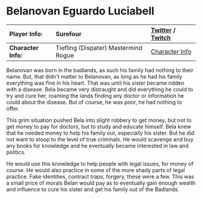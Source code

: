 # Belanovan Eguardo Luciabell

|**Player Info:**|Surefour|[Twitter](https://twitter.com/surefour) / [Twitch](https://twitch.tv/surefour)|
|:-|:-|:-|
|**Character Info:**|Tiefling (Dispater) Mastermind Rogue|[Character Info](https://www.worldanvil.com/w/verum-arcadum/a/surefour-person)|

Belanovan was born in the badlands, as such his family had nothing to their name. But, that didn't matter to Belanovan, as long as he had his family everything was fine in his heart. That was until his sister became ridden with a disease. Bela became very distraught and did everything he could to try and cure her, roaming the lands finding any doctor or information he could about the disease. But of course, he was poor, he had nothing to offer.

This grim situation pushed Bela into slight robbery to get money, but not to get money to pay for doctors, but to study and educate himself. Bela knew that he needed money to help his family out, especially his sister. But he did not want to stoop to the level of true criminals. He would scavenge and buy any books for knowledge and he eventually became interested in law and politics.

He would use this knowledge to help people with legal issues, for money of course. He would also practice in some of the more shady parts of legal practice. Fake identities, contract traps, forgery, these were a few. This was a small price of morals Belan would pay as to eventually gain enough wealth and influence to cure his sister and get his family out of the Badlands.
